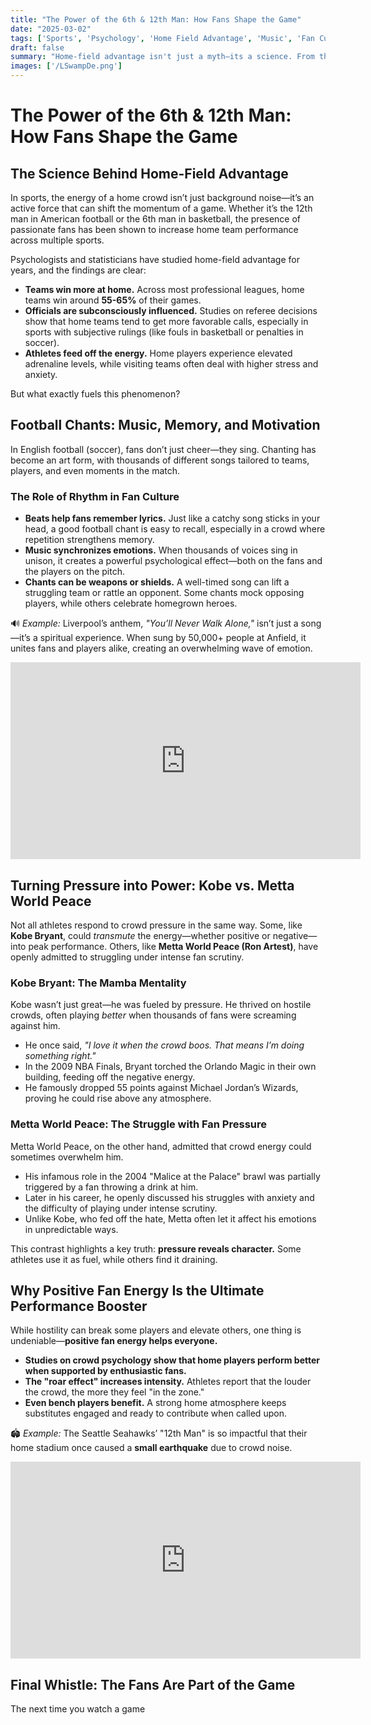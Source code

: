 ```yaml
---
title: "The Power of the 6th & 12th Man: How Fans Shape the Game"
date: "2025-03-02"
tags: ['Sports', 'Psychology', 'Home Field Advantage', 'Music', 'Fan Culture', 'Mental Toughness']
draft: false
summary: "Home-field advantage isn't just a myth—its a science. From the roar of the crowd to rhythmic chants, the impact of fans on players is undeniable. But while some athletes thrive under the pressure, others crumble. What makes the difference?"
images: ['/LSwampDe.png']
---
```


# **The Power of the 6th & 12th Man: How Fans Shape the Game**

## **The Science Behind Home-Field Advantage**  

In sports, the energy of a home crowd isn’t just background noise—it’s an active force that can shift the momentum of a game. Whether it’s the 12th man in American football or the 6th man in basketball, the presence of passionate fans has been shown to increase home team performance across multiple sports.  

Psychologists and statisticians have studied home-field advantage for years, and the findings are clear:  

- **Teams win more at home.** Across most professional leagues, home teams win around **55-65%** of their games.  
- **Officials are subconsciously influenced.** Studies on referee decisions show that home teams tend to get more favorable calls, especially in sports with subjective rulings (like fouls in basketball or penalties in soccer).  
- **Athletes feed off the energy.** Home players experience elevated adrenaline levels, while visiting teams often deal with higher stress and anxiety.  

But what exactly fuels this phenomenon?  

## **Football Chants: Music, Memory, and Motivation**  

In English football (soccer), fans don’t just cheer—they sing. Chanting has become an art form, with thousands of different songs tailored to teams, players, and even moments in the match.  

### **The Role of Rhythm in Fan Culture**  
- **Beats help fans remember lyrics.** Just like a catchy song sticks in your head, a good football chant is easy to recall, especially in a crowd where repetition strengthens memory.  
- **Music synchronizes emotions.** When thousands of voices sing in unison, it creates a powerful psychological effect—both on the fans and the players on the pitch.  
- **Chants can be weapons or shields.** A well-timed song can lift a struggling team or rattle an opponent. Some chants mock opposing players, while others celebrate homegrown heroes.  

🔊 *Example:* Liverpool’s anthem, *"You’ll Never Walk Alone,"* isn’t just a song—it’s a spiritual experience. When sung by 50,000+ people at Anfield, it unites fans and players alike, creating an overwhelming wave of emotion.  


<iframe width="560" height="315" src="https://www.youtube.com/embed/Go-jJlGd1so?si=2QSdPF7O5Z69NcA2" title="YouTube video player" frameborder="0" allow="accelerometer; autoplay; clipboard-write; encrypted-media; gyroscope; picture-in-picture; web-share" referrerpolicy="strict-origin-when-cross-origin" allowfullscreen></iframe>


## **Turning Pressure into Power: Kobe vs. Metta World Peace**  

Not all athletes respond to crowd pressure in the same way. Some, like **Kobe Bryant**, could *transmute* the energy—whether positive or negative—into peak performance. Others, like **Metta World Peace (Ron Artest)**, have openly admitted to struggling under intense fan scrutiny.  

### **Kobe Bryant: The Mamba Mentality**  
Kobe wasn’t just great—he was fueled by pressure. He thrived on hostile crowds, often playing *better* when thousands of fans were screaming against him.  

- He once said, *"I love it when the crowd boos. That means I’m doing something right."*  
- In the 2009 NBA Finals, Bryant torched the Orlando Magic in their own building, feeding off the negative energy.  
- He famously dropped 55 points against Michael Jordan’s Wizards, proving he could rise above any atmosphere.  

### **Metta World Peace: The Struggle with Fan Pressure**  
Metta World Peace, on the other hand, admitted that crowd energy could sometimes overwhelm him.  

- His infamous role in the 2004 "Malice at the Palace" brawl was partially triggered by a fan throwing a drink at him.  
- Later in his career, he openly discussed his struggles with anxiety and the difficulty of playing under intense scrutiny.  
- Unlike Kobe, who fed off the hate, Metta often let it affect his emotions in unpredictable ways.  

This contrast highlights a key truth: **pressure reveals character.** Some athletes use it as fuel, while others find it draining.  

## **Why Positive Fan Energy Is the Ultimate Performance Booster**  

While hostility can break some players and elevate others, one thing is undeniable—**positive fan energy helps everyone.**  

- **Studies on crowd psychology show that home players perform better when supported by enthusiastic fans.**  
- **The "roar effect" increases intensity.** Athletes report that the louder the crowd, the more they feel "in the zone."  
- **Even bench players benefit.** A strong home atmosphere keeps substitutes engaged and ready to contribute when called upon.  

🏟️ *Example:* The Seattle Seahawks’ "12th Man" is so impactful that their home stadium once caused a **small earthquake** due to crowd noise.  

<iframe width="560" height="315" src="https://www.youtube.com/embed/8g5sH6UejkM?si=QgJVGimIHT4GdmxP" title="YouTube video player" frameborder="0" allow="accelerometer; autoplay; clipboard-write; encrypted-media; gyroscope; picture-in-picture; web-share" referrerpolicy="strict-origin-when-cross-origin" allowfullscreen></iframe>

## **Final Whistle: The Fans Are Part of the Game**  

The next time you watch a game
